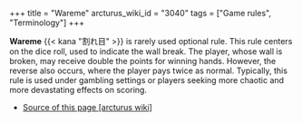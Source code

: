 +++
title = "Wareme"
arcturus_wiki_id = "3040"
tags = ["Game rules", "Terminology"]
+++

**Wareme** {{< kana "割れ目" >}} is rarely used optional rule. This rule centers on the dice roll,
used to indicate the wall break. The player, whose wall is broken, may receive double the points for
winning hands. However, the reverse also occurs, where the player pays twice as normal. Typically,
this rule is used under gambling settings or players seeking more chaotic and more devastating
effects on scoring.

- [Source of this page [arcturus wiki]](http://arcturus.su/wiki/Wareme)
